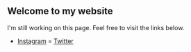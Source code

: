 ## Welcome to my website

I'm still working on this page. Feel free to visit the links below.

- [Instagram](http://davidseal.instagram.com)
= [Twitter](http://twitter.com/davidseal)
